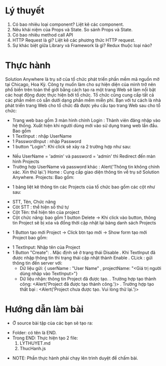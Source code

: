 # Lý thuyết
1. Có bao nhiêu loại component? Liệt kê các component.
2. Nêu khái niệm của Props và State. So sánh Props và State. 
3. Có bao nhiêu method call API
4. HTTP Request là gì? Liệt kê các phương thức HTTP request.
5. Sự khác biệt giữa Library và Framework là gì? Redux thuộc loại nào?

# Thực hành
Solution Anywhere là trụ sở của tổ chức phát triển phần mềm mã nguồn mở tại Chicago, Hoa Kỳ. 
Công ty muốn làm cho sự hiện diện của mình trở nên phổ biến trên toàn thế giới bằng cách tạo ra một trang Web sẽ làm nổi bật các hoạt động được thực hiện bởi tổ chức. 
Tổ chức cũng cung cấp tất cả các phần mềm có sẵn dưới dạng phần mềm miễn phí. 
Bạn với tư cách là nhà phát triển trang Web cho tổ chức đã được yêu cầu tạo trang Web sau cho tổ chức:
- Trang web bao gồm 3 màn hình chính
Login   : Thành viên đăng nhập vào hệ thống. Xuất hiện khi người dùng mới vào sử dụng trang web lần đầu. Bao gồm
- 1 TextInput     : nhập UserName
- 1 PasswordInput : nhập Password
- 1 button "Login": Khi click sẽ xảy ra 2 trường hợp như sau:
+ Nếu UserName = 'admin' và password = 'admin' thì Redirect đến màn hình Projects
+ Trường hợp UserName và password khác : Alert('Thông tin không chính xác. Xin thử lại.')
Home    : Cung cấp giao diện thông tin về trụ sở Solution Anywhere.
Projects: Bao gồm:
- 1 bảng liệt kê thông tin các Projects của tổ chức bao gồm các cột như sau:
+ STT, Tên, Chức năng
+ Côt STT : thể hiện số thứ tự
+ Cột Tên: thể hiện tên của project
+ Cột chức năng: bao gồm 1 button Delete -> Khi click vào button, thông tin Project sẽ bị xóa và đồng thời cập nhật lại bảng danh sách Projects
- 1 Button tạo mới Project -> Click btn tạo mới -> Show form tạo mới Project bao gồm:
+ 1 TextInput: Nhập tên của Project
+ 1 Button "Create":
    . Mặc định sẽ ở trạng thái Disable
    . Khi TextInput đã được nhập thông tin thì trạng thái cập nhật thành Enable
    . CLick : gửi thông tin đến server với:
    - Dữ liệu gửi: { userName : "User Name" , projectName: "<Giá trị người dùng nhập vào TextInput>"}
    - Dữ liệu nhận: thông tin Project đã được tạo.
    . Trường hợp tạo thành công: <Alert('Project đã được tạo thành công.')>
    . Trường hợp tạo thất bại  : <Alert('Project chưa được tạo. Vui lòng thử lại.')>

# Hướng dẫn làm bài
- Ở source bài tập của các bạn sẽ tạo ra:
+ Folder: có tên là END.
+ Trong END: Thực hiện tạo 2 file:
    1. LYTHUYET.md
    2. ThucHanh.js
- NOTE: Phần thực hành phải chạy lên trình duyệt để chấm bài.